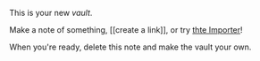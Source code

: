 This is your new *vault*.

Make a note of something, [[create a link]], or try [thte Importer](https://help.obsidian.md/Plugins/Importer)!

When you're ready, delete this note and make the vault your own.